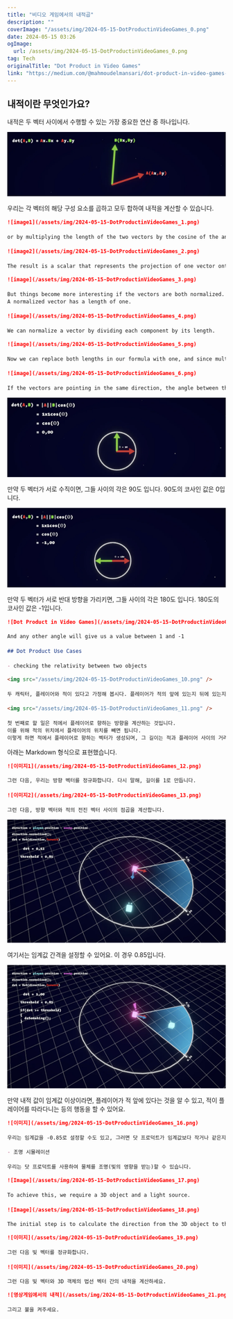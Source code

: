 ```yaml
---
title: "비디오 게임에서의 내적곱"
description: ""
coverImage: "/assets/img/2024-05-15-DotProductinVideoGames_0.png"
date: 2024-05-15 03:26
ogImage: 
  url: /assets/img/2024-05-15-DotProductinVideoGames_0.png
tag: Tech
originalTitle: "Dot Product in Video Games"
link: "https://medium.com/@mahmoudelmansari/dot-product-in-video-games-81c7e9b078e7"
---
```



## 내적이란 무엇인가요?

내적은 두 벡터 사이에서 수행할 수 있는 가장 중요한 연산 중 하나입니다.

![image](/assets/img/2024-05-15-DotProductinVideoGames_0.png)

우리는 각 벡터의 해당 구성 요소를 곱하고 모두 합하여 내적을 계산할 수 있습니다.



```markdown
![image1](/assets/img/2024-05-15-DotProductinVideoGames_1.png)

or by multiplying the length of the two vectors by the cosine of the angle between them

![image2](/assets/img/2024-05-15-DotProductinVideoGames_2.png)

The result is a scalar that represents the projection of one vector onto another.
```



```markdown
![image](/assets/img/2024-05-15-DotProductinVideoGames_3.png)

But things become more interesting if the vectors are both normalized.
A normalized vector has a length of one.

![image](/assets/img/2024-05-15-DotProductinVideoGames_4.png)

We can normalize a vector by dividing each component by its length.
```



```markdown
![image](/assets/img/2024-05-15-DotProductinVideoGames_5.png)

Now we can replace both lengths in our formula with one, and since multiplying by one doesn’t change anything, we are left with the cosine of the angle between the two vectors.

![image](/assets/img/2024-05-15-DotProductinVideoGames_6.png)

If the vectors are pointing in the same direction, the angle between them is zero, the cosine of zero is one
```



![](/assets/img/2024-05-15-DotProductinVideoGames_7.png)

만약 두 벡터가 서로 수직이면, 그들 사이의 각은 90도 입니다. 90도의 코사인 값은 0입니다.

![](/assets/img/2024-05-15-DotProductinVideoGames_8.png)

만약 두 벡터가 서로 반대 방향을 가리키면, 그들 사이의 각은 180도 입니다. 180도의 코사인 값은 -1입니다.



```markdown
![Dot Product in Video Games](/assets/img/2024-05-15-DotProductinVideoGames_9.png)

And any other angle will give us a value between 1 and -1

## Dot Product Use Cases

- checking the relativity between two objects
```



```markdown
<img src="/assets/img/2024-05-15-DotProductinVideoGames_10.png" />

두 캐릭터, 플레이어와 적이 있다고 가정해 봅시다. 플레이어가 적의 앞에 있는지 뒤에 있는지 알고 싶습니다.

<img src="/assets/img/2024-05-15-DotProductinVideoGames_11.png" />

첫 번째로 할 일은 적에서 플레이어로 향하는 방향을 계산하는 것입니다.
이를 위해 적의 위치에서 플레이어의 위치를 빼면 됩니다. 
이렇게 하면 적에서 플레이어로 향하는 벡터가 생성되며, 그 길이는 적과 플레이어 사이의 거리와 같습니다.
```



아래는 Markdown 형식으로 표현했습니다.

```markdown
![이미지1](/assets/img/2024-05-15-DotProductinVideoGames_12.png)

그런 다음, 우리는 방향 벡터를 정규화합니다. 다시 말해, 길이를 1로 만듭니다.

![이미지2](/assets/img/2024-05-15-DotProductinVideoGames_13.png)

그런 다음, 방향 벡터와 적의 전진 벡터 사이의 점곱을 계산합니다.
```



![이미지](/assets/img/2024-05-15-DotProductinVideoGames_14.png)

여기서는 임계값 간격을 설정할 수 있어요. 이 경우 0.85입니다.

![이미지](/assets/img/2024-05-15-DotProductinVideoGames_15.png)

만약 내적 값이 임계값 이상이라면, 플레이어가 적 앞에 있다는 것을 알 수 있고, 적이 플레이어를 따라다니는 등의 행동을 할 수 있어요.



```markdown
![이미지](/assets/img/2024-05-15-DotProductinVideoGames_16.png)

우리는 임계값을 -0.85로 설정할 수도 있고, 그러면 닷 프로덕트가 임계값보다 작거나 같은지 확인하여 반대로 처리하고, 플레이어가 뒤쪽에 있는지 확인하여 스니크 어택과 같은 특정 행동을 수행할 수 있습니다.

- 조명 시뮬레이션

우리는 닷 프로덕트를 사용하여 물체를 조명(빛의 영향을 받는)할 수 있습니다.
```



```markdown
![Image](/assets/img/2024-05-15-DotProductinVideoGames_17.png)

To achieve this, we require a 3D object and a light source.

![Image](/assets/img/2024-05-15-DotProductinVideoGames_18.png)

The initial step is to calculate the direction from the 3D object to the light source.
```



```markdown
![이미지](/assets/img/2024-05-15-DotProductinVideoGames_19.png)

그런 다음 빛 벡터를 정규화합니다.

![이미지](/assets/img/2024-05-15-DotProductinVideoGames_20.png)

그런 다음 빛 벡터와 3D 객체의 법선 벡터 간의 내적을 계산하세요.
```



```markdown
![영상게임에서의 내적](/assets/img/2024-05-15-DotProductinVideoGames_21.png)

그리고 불을 켜주세요.
```